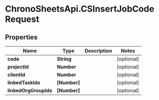 # ChronoSheetsApi.CSInsertJobCodeRequest

## Properties
Name | Type | Description | Notes
------------ | ------------- | ------------- | -------------
**code** | **String** |  | [optional] 
**projectId** | **Number** |  | [optional] 
**clientId** | **Number** |  | [optional] 
**linkedTaskIds** | **[Number]** |  | [optional] 
**linkedOrgGroupIds** | **[Number]** |  | [optional] 


